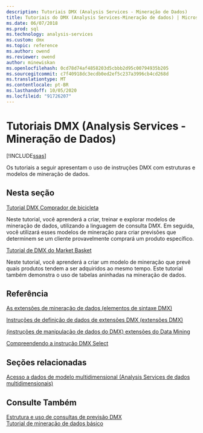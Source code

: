 ```yaml
---
description: Tutoriais DMX (Analysis Services - Mineração de Dados)
title: Tutoriais do DMX (Analysis Services-Mineração de dados) | Microsoft Docs
ms.date: 06/07/2018
ms.prod: sql
ms.technology: analysis-services
ms.custom: dmx
ms.topic: reference
ms.author: owend
ms.reviewer: owend
author: minewiskan
ms.openlocfilehash: 0cd78d74af4858203d5cbbb2d95c00794935b205
ms.sourcegitcommit: c7f40918dc3ecdb0ed2ef5c237a3996cb4cd268d
ms.translationtype: MT
ms.contentlocale: pt-BR
ms.lasthandoff: 10/05/2020
ms.locfileid: "91726207"
---
```

# <a name="dmx-tutorials-analysis-services---data-mining"></a>Tutoriais DMX (Analysis Services - Mineração de Dados)
[!INCLUDE[ssas](../includes/applies-to-version/ssas.md)]

  Os tutoriais a seguir apresentam o uso de instruções DMX  com estruturas e modelos de mineração de dados.  
  
## <a name="in-this-section"></a>Nesta seção  
 [Tutorial DMX Comprador de bicicleta](/previous-versions/sql/sql-server-2016/ms345287(v=sql.130))  
  
 Neste tutorial, você aprenderá a criar, treinar e explorar modelos de mineração de dados, utilizando a linguagem de consulta DMX. Em seguida, você utilizará esses modelos de mineração para criar previsões que determinem se um cliente provavelmente comprará um produto específico.  
  
 [Tutorial de DMX do Market Basket](/previous-versions/sql/sql-server-2016/ms345326(v=sql.130))  
  
 Neste tutorial, você aprenderá a criar um modelo de mineração que prevê quais produtos tendem a ser adquiridos ao mesmo tempo. Este tutorial também demonstra o uso de tabelas aninhadas na mineração de dados.  
  
## <a name="reference"></a>Referência  
 [As extensões de mineração de dados &#40;elementos de sintaxe DMX&#41;](../dmx/data-mining-extensions-dmx-syntax-elements.md)  
  
 [Instruções de definição de dados de extensões DMX &#40;extensões DMX&#41;](../dmx/dmx-statements-data-definition.md)  
  
 [&#40;instruções de manipulação de dados do DMX&#41; extensões do Data Mining](../dmx/dmx-statements-data-manipulation.md)  
  
 [Compreendendo a instrução DMX Select](../dmx/understanding-the-dmx-select-statement.md)  
  
## <a name="related-sections"></a>Seções relacionadas  
 [Acesso a dados de modelo multidimensional &#40;Analysis Services de dados multidimensionais&#41;](/analysis-services/multidimensional-models/mdx/multidimensional-model-data-access-analysis-services-multidimensional-data)  
  
## <a name="see-also"></a>Consulte Também  
 [Estrutura e uso de consultas de previsão DMX](../dmx/structure-and-usage-of-dmx-prediction-queries.md)   
 [Tutorial de mineração de dados básico](/previous-versions/sql/sql-server-2016/ms167167(v=sql.130))  
  
